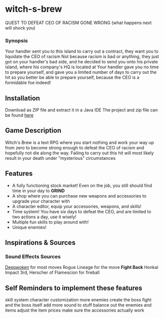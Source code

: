 # witch-s-brew
QUEST TO DEFEAT CEO OF RACISM GONE WRONG (what happens next will shock you) 

### **Synopsis**

Your handler sent you to this island to carry out a contract, they want you to liquidate the CEO of racism
Not because racism is bad or anything, they just got on your handler's bad side, and he decided to send you onto
his private island, where his company's HQ is located at
Your handler gave you no time to prepare yourself, and gave you a limited number of days to carry out the hit
so you better be able to prepare yourself, because the CEO is a formidable foe indeed!

## Installation

Download as ZIP file and extract it in a Java IDE
The project and zip file can be found [here](https://github.com/Neapolicy/witch-s-brew)

## Game Description

Witch's Brew is a text RPG where you start nothing and work your way up from zero to become strong enough to defeat the CEO of racism
and hopefully not die along the way. 
Failing to carry out this hit will most likely result in your death under "mysterious" circumstances

## Features
 - A fully functioning stock market! Even on the job, you still should find time in your day to **GRIND**
 - A shop where you can purchase new weapons and accessories to upgrade your character with
 - A character editor, equip your accessories, weapons, and skills!
 - Time system! You have six days to defeat the CEO, and are limited to two actions a day, use it wisely!
 - Multiple fun skills to play around with!
 - Unique enemies!

## Inspirations & Sources

### Sound Effects Sources
[Deepwoken](https://deepwoken.fandom.com/wiki/OST_%26_Sounds) for most moves
Rogue Lineage for the move **Fight Back**
Honkai Impact 3rd, Herscher of Flamescion for fireball

## Self Reminders to implement these features
skill system
character customization
more enemies
create the boss fight and the boss itself
add more sound to stuff
balance out the enemies and items
adjust the item prices
make sure the accessories actually work

